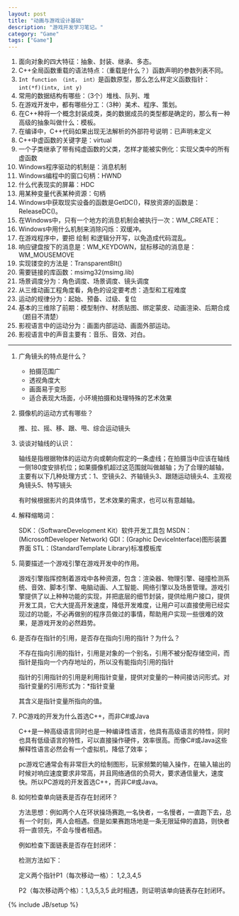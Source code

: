 ```yaml
---
layout: post
title: "动画与游戏设计基础"
description: "游戏开发学习笔记。"
category: "Game"
tags: ["Game"]
---
```


1. 面向对象的四大特征：抽象、封装、继承、多态。
2. C++全局函数重载的语法特点：（重载是什么？）函数声明的参数列表不同。
3. `Int function （int， int）`是函数原型，那么怎么样定义函数指针：`int(*f)(intx, int y)`
4. 常用的数据结构有哪些：（3个）堆栈、队列、堆
5. 在游戏开发中，都有哪些分工：（3种）美术、程序、策划。
6. 在C++种将一个概念封装成类，类的数据成员的类型都是确定的，那么有一种高级的抽象叫做什么：模板。
7. 在编译中，C++代码如果出现无法解析的外部符号说明：已声明未定义
8. C++中虚函数的关键字是：virtual
9.  一个子类继承了带有纯虚函数的父类，怎样才能被实例化：实现父类中的所有虚函数
10. Windows程序驱动的机制是：消息机制
11. Windows编程中的窗口句柄：HWND
12. 什么代表现实的屏幕：HDC
13. 用某种变量代表某种资源：句柄
14. Windows中获取现实设备的函数是GetDC()，释放资源的函数是：ReleaseDC()。  
15. 在Windows中，只有一个地方的消息机制会被执行一次：WM_CREATE：
16. Windows中用什么机制来消除闪烁：双缓冲。
17. 在游戏程序中，要把  绘制  和逻辑分开写，以免造成代码混乱。
18. 响应键盘按下的消息是：WM_KEYDOWN，鼠标移动的消息是：WM_MOUSEMOVE
19. 实现镂空的方法是：TransparentBlt()
20. 需要链接的库函数：msimg32(msimg.lib)
21. 场景调度分为：角色调度、场景调度、镜头调度
22. 从三维动画工程角度看，角色的设定要考虑：造型和工程难度
23. 运动的规律分为：起始、预备、过级、复位
24. 基本的三维除了前期：模型制作、材质贴图、绑定蒙皮、动画渲染、后期合成（题目不清楚）
25. 影视语言中的运动分为：画面内部运动、画面外部运动。
26. 影视语言中的声音主要有：音乐、音效、对白。

---

1. 广角镜头的特点是什么？
	+ 拍摄范围广
	+ 透视角度大
	+ 画面易于变形
	+ 适合表现大场面，小环境拍摄和处理特殊的艺术效果

2. 摄像机的运动方式有哪些？

	推、拉、摇、移、跟、甩、综合运动镜头

3. 谈谈对轴线的认识：

	轴线是指根据物体的运动方向或朝向假定的一条虚线；在拍摄当中应该在轴线一侧180度安排机位；如果摄像机超过这范围就叫做越轴；为了合理的越轴，主要有以下几种处理方式：1、空镜头2、齐轴镜头3、跟随运动镜头4、主观视角镜头5、特写镜头

	有时候根据影片的具体情节，艺术效果的需求，也可以有意越轴。
	 
4. 解释缩略词：

	SDK：（SoftwareDevelopment Kit）软件开发工具包
	MSDN：(MicrosoftDeveloper Network) 
	GDI：(Graphic DeviceInterface)图形装置界面
	STL：(StandardTemplate Library)标准模板库

5. 简要描述一个游戏引擎在游戏开发中的作用。

	游戏引擎指挥控制着游戏中各种资源，包含：渲染器、物理引擎、碰撞检测系统、音效、脚本引擎、电脑动画、人工智能、网络引擎以及场景管理。游戏引擎提供了以上种种功能的实现，并把底层的细节封装，提供给用户接口，提供开发工具，它大大提高开发速度，降低开发难度，让用户可以直接使用已经实现过的功能，不必再做别的程序员做过的事情，帮助用户实现一些很难的效果，是游戏开发的必然趋势。

6.  是否存在指针的引用，是否存在指向引用的指针？为什么？

	不存在指向引用的指针，引用是对象的一个别名，引用不被分配存储空间，而指针是指向一个内存地址的，所以没有能指向引用的指针

	指针的引用指针的引用是利用指针变量，提供对变量的一种间接访问形式。对指针变量的引用形式为：*指针变量
	
	其含义是指针变量所指向的值。

7. PC游戏的开发为什么首选C++，而非C#或Java

	C++是一种高级语言同时也是一种编译性语言，他具有高级语言的特性，同时也具有低级语言的特性，可以直接操作硬件，效率很高。而像C#或Java这些解释性语言必然会有一个虚拟机，降低了效率；

	pc游戏它通常会有非常巨大的绘制图形，玩家频繁的输入操作，在输入输出的时候对响应速度要求非常高，并且网络通信的负荷大，要求通信量大，速度快。所以PC游戏的开发首选C++，而非C#或Java。

8. 如何检查单向链表是否存在封闭环？

	方法思想：例如两个人在环状操场赛跑,一名快者，一名慢者，一直跑下去，总有一个时刻，两人会相遇。但是如果赛跑场地是一条无限延伸的直路，则快者将一直领先，不会与慢者相遇。

	例如检查下面链表是否存在封闭环：    
                              
	检测方法如下：

	定义两个指针P1（每次移动一格）： 1,2,3,4,5

	P2（每次移动两个格）：1,3,5,3,5   此时相遇，则证明该单向链表存在封闭环。

{% include JB/setup %}